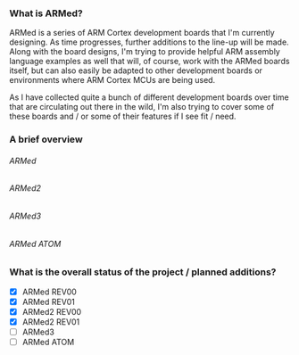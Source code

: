 ### What is ARMed?
ARMed is a series of ARM Cortex development boards that I'm currently designing. As time progresses, further additions to the line-up will be made. Along with the board designs, I'm trying to provide helpful ARM assembly language examples as well that will, of course, work with the ARMed boards itself, but can also easily be adapted to other development boards or environments where ARM Cortex MCUs are being used.

As I have collected quite a bunch of different development boards over time that are circulating out there in the wild, I'm also trying to cover some of these boards and / or some of their features if I see fit / need.

### A brief overview

###### ARMed
<insert product description here>

###### ARMed2
<insert product description here>

###### ARMed3
<insert product description here>

###### ARMed ATOM
<insert product description here>

### What is the overall status of the project / planned additions?
- [X] ARMed REV00
- [X] ARMed REV01
- [X] ARMed2 REV00
- [X] ARMed2 REV01
- [ ] ARMed3
- [ ] ARMed ATOM
